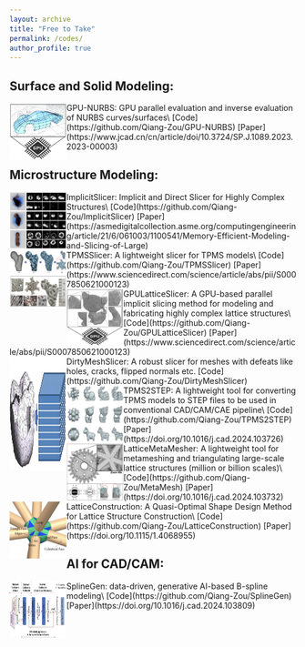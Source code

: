 ```yaml
---
layout: archive
title: "Free to Take"
permalink: /codes/
author_profile: true
---
```


## Surface and Solid Modeling:
<img align="left" width="100" height="100" src="/images/codes/GPU-NURBS.png"> 
GPU-NURBS: GPU parallel evaluation and inverse evaluation of NURBS curves/surfaces\
[Code](https://github.com/Qiang-Zou/GPU-NURBS) [Paper](https://www.jcad.cn/cn/article/doi/10.3724/SP.J.1089.2023.2023-00003)

<br />

## Microstructure Modeling:
<img align="left" width="100" height="100" src="/images/codes/ImplicitSlicer.png">
ImplicitSlicer: Implicit and Direct Slicer for Highly Complex Structures\
[Code](https://github.com/Qiang-Zou/ImplicitSlicer) [Paper](https://asmedigitalcollection.asme.org/computingengineering/article/21/6/061003/1100541/Memory-Efficient-Modeling-and-Slicing-of-Large)

<br />

<img align="left" width="100" height="100" src="/images/codes/TPMSSlicer.png"> 
TPMSSlicer: A lightweight slicer for TPMS models\
[Code](https://github.com/Qiang-Zou/TPMSSlicer) [Paper](https://www.sciencedirect.com/science/article/abs/pii/S0007850621000123)

<br />

<img align="left" width="100" height="100" src="/images/codes/GPULatticeSlicer.png"> 
GPULatticeSlicer: A GPU-based parallel implicit slicing method for modeling and fabricating highly complex lattice structures\
[Code](https://github.com/Qiang-Zou/GPULatticeSlicer) [Paper](https://www.sciencedirect.com/science/article/abs/pii/S0007850621000123)

<br />

<img align="left" width="100" height="200" src="/images/codes/DirtyMeshSlicer.png"> 
DirtyMeshSlicer: A robust slicer for meshes with defeats like holes, cracks, flipped normals etc. [Code](https://github.com/Qiang-Zou/DirtyMeshSlicer)

<br />

<img align="left" width="100" height="100" src="/images/codes/TPMS2STEP.jpg"> 
TPMS2STEP: A lightweight tool for converting TPMS models to STEP files to be used in conventional CAD/CAM/CAE pipeline\
[Code](https://github.com/Qiang-Zou/TPMS2STEP) [Paper](https://doi.org/10.1016/j.cad.2024.103726)

<br />

<img align="left" width="100" height="100" src="/images/codes/MetaMesh.png"> 
LatticeMetaMesher: A lightweight tool for metameshing and triangulating large-scale lattice structures (million or billion scales)\
[Code](https://github.com/Qiang-Zou/MetaMesh) [Paper](https://doi.org/10.1016/j.cad.2024.103732)

<br />

<img align="left" width="100" height="100" src="/images/codes/latticeconstruction.png"> 
LatticeConstruction: A Quasi-Optimal Shape Design Method for Lattice Structure Construction\
[Code](https://github.com/Qiang-Zou/LatticeConstruction) [Paper](https://doi.org/10.1115/1.4068955)

<br />

## AI for CAD/CAM:
<img align="left" width="100" height="100" src="/images/codes/splinegen.png"> 
SplineGen: data-driven, generative AI-based B-spline modeling\
[Code](https://github.com/Qiang-Zou/SplineGen) [Paper](https://doi.org/10.1016/j.cad.2024.103809)

<br />






